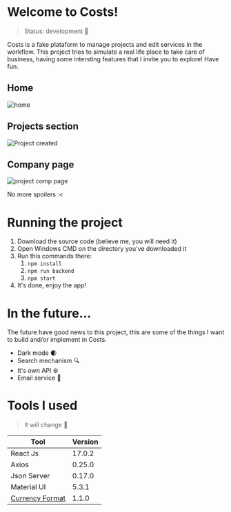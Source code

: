# Welcome to Costs!
> Status: development 🚧

Costs is a fake plataform to manage projects and edit services in the workflow. This project tries to simulate a real life place to take care of business, having some intersting features that I invite you to explore! Have fun. 

## Home
![home](https://user-images.githubusercontent.com/69057084/151437913-52a37c2a-5902-47e9-9609-bcbf4e527ca5.PNG)
## Projects section
![Project created](https://user-images.githubusercontent.com/69057084/151438464-473cf65d-d600-4b80-8a22-201b268cff87.PNG)
## Company page
![project comp page](https://user-images.githubusercontent.com/69057084/151438503-7b5138b6-6ee0-4ffc-bcdd-72a457f6134f.PNG)

No more spoilers :<

# Running the project

 1. Download the source code (believe me, you will need it)
 2. Open Windows CMD on the directory you've downloaded it
 3. Run this commands there:
	 1. `npm install`
	 2. `npm run backend` 
	 3. `npm start`
 4. It's done, enjoy the app! 

# In the future...
The future have good news to this project, this are some of the things I want to build and/or implement in Costs.

 - Dark mode 🌒
 - Search mechanism 🔍
 - It's own API ⚙️
 - Email service 📧

# Tools I used 

> It will change 🚨
<table>
	<thead>
		<tr>
			<th>Tool</th>
			<th>Version</th>
		</tr>
	</thead>
	<tbody>
		<tr>
			<td>React Js</td>
			<td>17.0.2</td>
		</tr>
		<tr>
			<td>Axios</td>
			<td>0.25.0</td>
		</tr>
		<tr>
			<td>Json Server</td>
			<td>0.17.0</td>
		</tr>
		<tr>
			<td>Material UI</td>
			<td>5.3.1</td>
		</tr>
		<tr>
			<td><a href="https://www.npmjs.com/package/react-currency-format">Currency Format</a></td>
			<td>1.1.0</td>
		</tr>
	</tbody>
</table>
